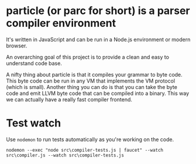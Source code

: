 # particle (or parc for short) is a parser compiler environment

It's written in JavaScript and can be run in a Node.js environment or modern browser. 

An overarching goal of this project is to provide a clean and easy to understand code base.

 A nifty thing about particle is that it compiles your grammar to byte code. This byte code can be run in any VM that implements the VM protocol (which is small). Another thing you can do is that you can take the byte code and emit LLVM byte code that can be compiled into a binary. This way we can actually have a really fast compiler frontend.
 
 # Test watch
 
 Use `nodemon` to run tests automatically as you're working on the code.
 
 ~~~
 nodemon --exec "node src\compiler-tests.js | faucet" --watch src\compiler.js --watch src\compiler-tests.js
 ~~~